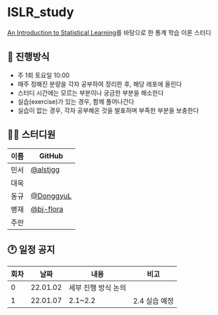 # ISLR_study
[An Introduction to Statistical Learning](https://hastie.su.domains/ISLR2/ISLRv2_website.pdf)를 바탕으로 한 통계 학습 이론 스터디

## 🌳 진행방식
- 주 1회 토요일 10:00
- 매주 정해진 분량을 각자 공부하여 정리한 후, 해당 레포에 올린다
- 스터디 시간에는 모르는 부분이나 궁금한 부분을 해소한다
- 실습(exercise)가 있는 경우, 함께 풀어나간다
- 실습이 없는 경우, 각자 공부해온 것을 발표하며 부족한 부분을 보충한다

## 👨‍💻 스터디원

| 이름   | GitHub                                         |
| ---- | ---------------------------------------------- |
| 민서 | [@alstjgg](https://github.com/alstjgg) |
| 대욱 ||
| 동규 |[@DonggyuL](https://github.com/DonggyuL)|
| 병재 |[@bj-flora](https://github.com/bj-flora)|
| 주란 ||

## 🕐 일정 공지
|회차|날짜|내용|비고|
|-|-|-|-|
|0|22.01.02|세부 진행 방식 논의||
|1|22.01.07|2.1~2.2|2.4 실습 예정|
